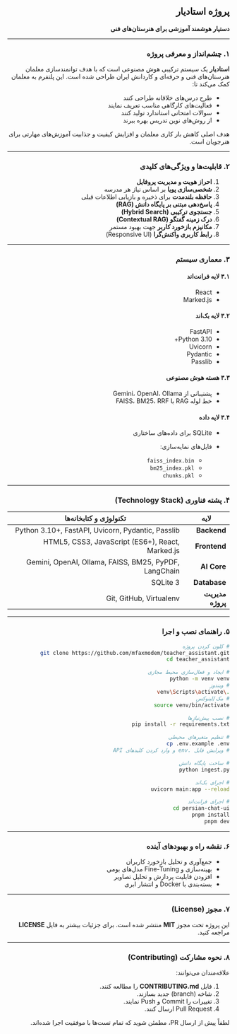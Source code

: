 <div dir="rtl" align="right">

## پروژه استادیار

**دستیار هوشمند آموزشی برای هنرستان‌های فنی**

---

### ۱. چشم‌انداز و معرفی پروژه

**استادیار** یک سیستم ترکیبی هوش مصنوعی است که با هدف توانمندسازی معلمان هنرستان‌های فنی و حرفه‌ای و کاردانش ایران طراحی شده است.
این پلتفرم به معلمان کمک می‌کند تا:

* طرح درس‌های خلاقانه طراحی کنند
* فعالیت‌های کارگاهی مناسب تعریف نمایند
* سوالات امتحانی استاندارد تولید کنند
* از روش‌های نوین تدریس بهره ببرند

هدف اصلی کاهش بار کاری معلمان و افزایش کیفیت و جذابیت آموزش‌های مهارتی برای هنرجویان است.

---

### ۲. قابلیت‌ها و ویژگی‌های کلیدی

1. **احراز هویت و مدیریت پروفایل**
2. **شخصی‌سازی پویا** بر اساس نیاز هر مدرسه
3. **حافظه بلندمدت** برای ذخیره و بازیابی اطلاعات قبلی
4. **پاسخ‌دهی مبتنی بر پایگاه دانش (RAG)**
5. **جستجوی ترکیبی (Hybrid Search)**
6. **درک زمینه گفتگو (Contextual RAG)**
7. **مکانیزم بازخورد کاربر** جهت بهبود مستمر
8. **رابط کاربری واکنش‌گرا** (Responsive UI)

---

### ۳. معماری سیستم

#### ۳.۱ لایه فرانت‌اند

* React
* Marked.js

#### ۳.۲ لایه بک‌اند

* FastAPI
* Python 3.10+
* Uvicorn
* Pydantic
* Passlib

#### ۳.۳ هسته هوش مصنوعی

* پشتیبانی از Gemini، OpenAI، Ollama
* خط لوله RAG با FAISS، BM25، RRF

#### ۳.۴ لایه داده

* SQLite برای داده‌های ساختاری
* فایل‌های نمایه‌سازی:

  * `faiss_index.bin`
  * `bm25_index.pkl`
  * `chunks.pkl`

---

### ۴. پشته فناوری (Technology Stack)

| لایه             | تکنولوژی و کتابخانه‌ها                                |
| ---------------- | ----------------------------------------------------- |
| **Backend**      | Python 3.10+, FastAPI, Uvicorn, Pydantic, Passlib     |
| **Frontend**     | HTML5, CSS3, JavaScript (ES6+), React, Marked.js      |
| **AI Core**      | Gemini, OpenAI, Ollama, FAISS, BM25, PyPDF, LangChain |
| **Database**     | SQLite 3                                              |
| **مدیریت پروژه** | Git, GitHub, Virtualenv                               |

---

### ۵. راهنمای نصب و اجرا

```sh
# کلون کردن پروژه
git clone https://github.com/mfaxmodem/teacher_assistant.git
cd teacher_assistant

# ایجاد و فعال‌سازی محیط مجازی
python -m venv venv
# ویندوز
.\venv\Scripts\activate
# مک/لینوکس
source venv/bin/activate

# نصب پیش‌نیازها
pip install -r requirements.txt

# تنظیم متغیرهای محیطی
cp .env.example .env
# ویرایش فایل .env و وارد کردن کلیدهای API

# ساخت پایگاه دانش
python ingest.py

# اجرای بک‌اند
uvicorn main:app --reload

# اجرای فرانت‌اند
cd persian-chat-ui
pnpm install
pnpm dev
```

---

### ۶. نقشه راه و بهبودهای آینده

* جمع‌آوری و تحلیل بازخورد کاربران
* بهینه‌سازی و Fine-Tuning مدل‌های بومی
* افزودن قابلیت پردازش و تحلیل تصاویر
* بسته‌بندی با Docker و انتشار ابری

---

### ۷. مجوز (License)

این پروژه تحت مجوز **MIT** منتشر شده است. برای جزئیات بیشتر به فایل **LICENSE** مراجعه کنید.

---

### ۸. نحوه مشارکت (Contributing)

علاقه‌مندان می‌توانند:

1. فایل **CONTRIBUTING.md** را مطالعه کنند.
2. شاخه (branch) جدید بسازند.
3. تغییرات را Commit و Push نمایند.
4. Pull Request ارسال کنند.

لطفاً پیش از ارسال PR، مطمئن شوید که تمام تست‌ها با موفقیت اجرا شده‌اند.

</div>
